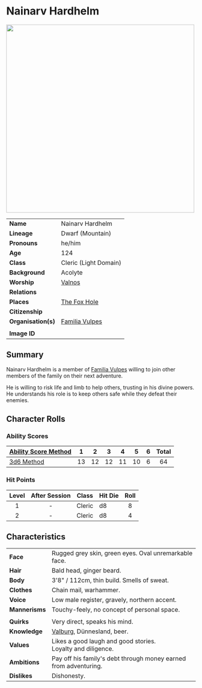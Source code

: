 # Nainarv Hardhelm

<img src="https://raw.githubusercontent.com/jesskelsall/astarus-images/main/characters/portraits/imageid.png" height="500" />

|||
| --- | --- |
| **Name** | Nainarv Hardhelm | character.4
| **Lineage** | Dwarf (Mountain) |
| **Pronouns** | he/him |
| **Age** | 124 |
| **Class** | Cleric (Light Domain) |
| **Background** | Acolyte |
| **Worship** | [Valnos](../gods/deities/valnos.md) |
| **Relations** | |
| **Places** | [The Fox Hole](../places/buildings/the-fox-hole.md) |
| **Citizenship** | |
| **Organisation(s)** | [Familia Vulpes](../organisations/familia-vulpes.md) |
|||
| **Image ID** | |

## Summary

Nainarv Hardhelm is a member of [Familia Vulpes](../organisations/familia-vulpes.md) willing to join other members of the family on their next adventure.

He is willing to risk life and limb to help others, trusting in his divine powers. He understands his role is to keep others safe while they defeat their enemies.

## Character Rolls

### Ability Scores

| [Ability Score Method](../mechanics/ability-score-method/ability-score-method.md) | 1 | 2 | 3 | 4 | 5 | 6 | Total |
| --- |:---:|:---:|:---:|:---:|:---:|:---:|:---:|
| [3d6 Method](../mechanics/ability-score-method/3d6-method.md) | 13 | 12 | 12 | 11 | 10 | 6 | 64 |

### Hit Points

| Level | After Session | Class | Hit Die | Roll |
|:---:|:---:| --- | --- |:---:|
| 1 | - | Cleric | d8 | 8 |
| 2 | - | Cleric | d8 | 4 |

## Characteristics

| | |
| --- | --- |
| **Face** | Rugged grey skin, green eyes. Oval unremarkable face. | characteristics.2
| **Hair** | Bald head, ginger beard. |
| **Body** | 3'8" / 112cm, thin build. Smells of sweat. |
| **Clothes** | Chain mail, warhammer. |
| **Voice** | Low male register, gravely, northern accent. |
| **Mannerisms** | Touchy-feely, no concept of personal space. |
| | |
| **Quirks** | Very direct, speaks his mind. |
| **Knowledge** | [Valburg](../civilisations/nilsavnic-alliance/states/valburg.md), Dünnesland, beer. |
| **Values** | Likes a good laugh and good stories.<br>Loyalty and diligence. |
| **Ambitions** | Pay off his family's debt through money earned from adventuring. |
| **Dislikes** | Dishonesty. |
